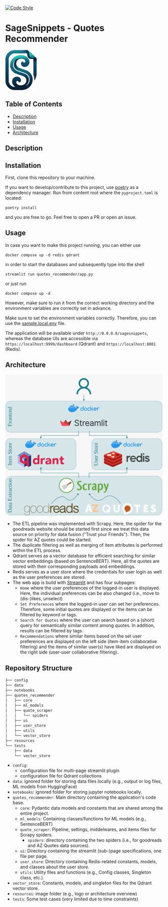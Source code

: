 [![Code Style](https://github.com/mathun3003/quotes-recommender/actions/workflows/code-style.yaml/badge.svg)](https://github.com/mathun3003/quotes-recommender/actions/workflows/code-style.yaml)

# SageSnippets - Quotes Recommender
<img src="resources/sagesnippet_logo.png" alt="drawing" width="100"/>

## Table of Contents
- [Description](#description)
- [Installation](#installation)
- [Usage](#usage)
- [Architecture](#architecture)

## Description
## Installation
First, clone this repository to your machine.

If you want to develop/contribute to this project, use [poetry](https://python-poetry.org/) as a dependency manager.
Run from content root where the ```pyproject.toml``` is located:
```shell
poetry install
```
and you are free to go. Feel free to open a PR or open an issue.
## Usage
In case you want to make this project running, you can either use
```shell
docker compose up -d redis qdrant
```
in order to start the databases and subsequently type into the shell
```shell
streamlit run quotes_recommender/app.py
```

or just run 

```shell
docker compose up -d
```
However, make sure to run it from the correct working directory and the environment variables are correctly set in advance. 

Make sure to set the environment variables correctly. Therefore, you can use the [sample.local.env](sample.local.env) file.

The application will be available under ```http://0.0.0.0/sagesnippets```, whereas the database UIs are accessible via ``https://localhost:9999/dashboard`` (Qdrant) and ```https://localhost:8001``` (Redis).

## Architecture
<img src="resources/sagesnippets_architecture.jpeg" alt="drawing" width="500"/>

- The ETL pipeline was implemented with Scrapy. Here, the spider for the goodreads website should be started first since we treat this data source on priority for data fusion ("Trust your Friends"). Then, the spider for AZ quotes could be started.
- The duplicate filtering as well as merging of item attributes is performed within the ETL process.
- Qdrant serves as a vector database for efficient searching for similar vector embeddings (based on SentenceBERT). Here, all the quotes are stored with their corresponding payloads and embeddings.
- Redis serves as a user store where the credentials for user login as well as the user preferences are stored.
- The web app is build with [Streamlit](https://streamlit.io/) and has four subpages:
  - ``Home`` where the user preferences of the logged-in user is displayed. Here, the individual preferences can be also changed (i.e., move to (dis-)likes, unselect)
  - ```Set Preferences``` where the logged-in user can set her preferences. Therefore, some initial quotes are displayed or the items can be filtered by keyword or tags.
  - ```Search for Quotes``` where the user can search based on a (short) query for semantically similar content among quotes. In addition, results can be filtered by tags.
  - ```Recommendations``` where similar items based on the set user preferences are displayed on the left side (item-item collaborative filtering) and the items of similar user(s) have liked are displayed on the right side (user-user collaborative filtering).

## Repository Structure

```
├── config
├── data
├── notebooks
├── quotes_recommender
│   ├── core
│   ├── ml_models
│   ├── quote_scraper
│   │   └── spiders
│   ├── ui
│   ├── user_store
│   ├── utils
│   └── vector_store
├── resources
└── tests
    ├── data
    └── vector_store
```

- ```config```:
  - configuration file for multi-page streamlit plugin
  - configuration file for Qdrant collections 
- ```data```: ignored folder for storing data files locally (e.g., output or log files, ML models from HuggingFace)
- ```notebooks```: ignored folder for storing jupyter notebooks locally.
- ```quotes_recommender```: Main directory containing the application's code base.
  - ``core``: Pydantic data models and constants that are shared among the entire project.
  - ``ml_models``: Containing classes/functions for ML models (e.g., SentenceBERT)
  - ``quote_scraper``: Pipeline, settings, middelwares, and items files for Scrapy spiders.
    - ```spiders```: directory containing the two spiders (i.e., for goodreads and AZ Quotes data sources).
  - ``ui``: Directory containing the streamlit (sub-)page specifications, one file per page.
  - ``user_store``: Directory containing Redis-related constants, models, and classes about the user store.
  - ```utils```: Utility files and functions (e.g., Config classes, Singleton class, etc.).
- ``vector_store``: Constants, models, and singleton files for the Qdrant vector store.
- ```resources```: image folder (e.g., logo or architecture overview)
- ```tests```: Some test cases (very limited due to time constraints)
